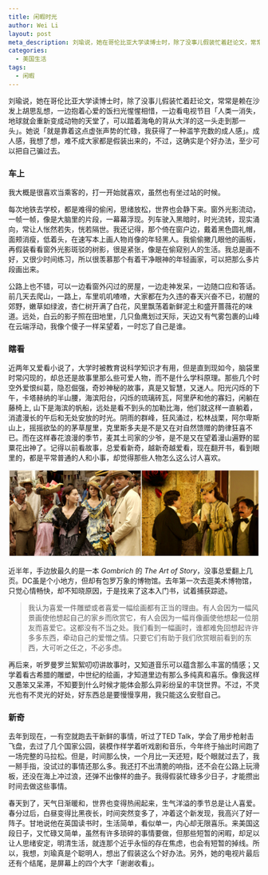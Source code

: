 ```yaml
---
title: 闲暇时光
author: Wei Li
layout: post
meta_description: 刘瑜说，她在哥伦比亚大学读博士时，除了没事儿假装忙着赶论文，常常是赖在沙发上胡思乱想，一边抱着心爱的饭扫光惺惺相惜，一边看电视节目「人类一消失，地球就会重新变成动物的天堂了，可以踏着海龟的背从大洋的这一头走到那一头」。
categories:
  - 美国生活
tags:
  - 闲暇
---
```

刘瑜说，她在哥伦比亚大学读博士时，除了没事儿假装忙着赶论文，常常是赖在沙发上胡思乱想，一边抱着心爱的饭扫光惺惺相惜，一边看电视节目「人类一消失，地球就会重新变成动物的天堂了，可以踏着海龟的背从大洋的这一头走到那一头」。她说「就是靠着这点虚张声势的忙碌，我获得了一种滥竽充数的成人感」。成人感，我想了想，难不成大家都是假装出来的，不过，这确实是个好办法，至少可以把自己骗过去。

### 车上
我大概是很喜欢当乘客的，打一开始就喜欢，虽然也有坐过站的时候。

每次地铁去学校，都是难得的偷闲，思绪放松，世界也会静下来。窗外光影流动，一帧一帧，像是大脑里的片段，一幕幕浮现。列车驶入黑暗时，时光流转，现实涌向，常让人怅然若失，恍若隔世。我还记得，那个倚在窗户边，戴着黑色圆礼帽，面颊消瘦，低着头，在速写本上画人物肖像的年轻黑人。我偷偷撇几眼他的画板，再假装看看窗外光影斑驳的树影，很是紧张，像是在偷窥别人的生活。我总是画不好，又很少时间练习，所以很羡慕那个有着干净眼神的年轻画家，可以把那么多片段画出来。

公路上也不错，可以一边看窗外闪过的房屋，一边走神发呆，一边随口应和答话。前几天去爬山，一路上，车里叽叽喳喳，大家都在为久违的春天兴奋不已，初醒的郊野，嫩草如绿波，杏仁树开满了白花，风里飘荡着新鲜泥土和盛开蔷薇花的味道。远处，白云的影子照在田地里，几只鱼鹰划过天际，天边又有气雾包裹的山峰在云端浮动，我像个傻子一样呆望着，一时忘了自己是谁。

### 瞎看
近两年又爱看小说了，大学时被教育说科学知识才有用，但是直到现如今，脑袋里时常闪现的，却总还是故事里那么些可爱人物，而不是什么学科原理。那些几个时空外爱恨纠葛，隐忍倔强，奇妙神秘的故事，真是又智慧，又迷人。阳光闪烁的下午，卡塔赫纳的半山腰，海滨阳台，闪烁的琉璃砖瓦，阿里萨和他的寡妇，闲躺在藤椅上, 山下是海滨的帆船，远处是看不到头的加勒比海，他们就这样一直躺着，消遣漫长的午后和无处安放的时光。阴雨的群峰，狂风涌过，松林战栗，阿尔卑斯山上，摇摇欲坠的的茅草屋里，克里斯多夫是不是又在对自然馈赠的韵律狂喜不已。而在这样春花浪漫的季节，麦其土司家的少爷，是不是又在望着漫山遍野的罂粟花出神了。记得以前看故事，总爱看新奇，越新奇越爱看，现在翻开书，看到眼里的，都是平常普通的人和小事，却觉得那些人物怎么这么讨人喜欢。

![love-in-the-time-of-cholera][love-in-the-time-of-cholera]

近半年，手边放最久的是一本 *Gombrich* 的 *The Art of Story*，没事总爱翻上几页。DC虽是个小地方，但却有包罗万象的博物馆。去年第一次去逛美术博物馆，只觉心情畅快，却不知晓原因，于是找来了这本入门书，试着捕获踪迹。

> 我认为喜爱一件雕塑或者喜爱一幅绘画都有正当的理由。有人会因为一幅风景画使他想起自己的家乡而欣赏它，有人会因为一幅肖像画使他想起一位朋友而喜爱它。这都没有不当之处。我们看到一幅画时，谁都难免回想起许许多多东西，牵动自己的爱憎之情。只要它们有助于我们欣赏眼前看到的东西，大可听之任之，不必多虑。

再后来，听罗曼罗兰絮絮叨叨讲故事时，又知道音乐可以蕴含那么丰富的情感；又学着看古希腊的雕塑，中世纪的绘画，才知道里边有那么多纯真和喜乐。像我这样又愚笨又呆滞，不知要到什么时候才能体会那么异彩纷呈的丰饶世界。不过，不灵光也有不灵光的好处，好东西总是要慢慢享用，我只能这么安慰自己。

### 新奇
去年到现在，一有空就跑去干新鲜的事情，听过了TED Talk，学会了用步枪射击飞盘，去过了几个国家公园，装模作样学着听戏剧和音乐，今年终于抽出时间跑了一场完整的马拉松。但是，时间那么快，一个月比一天还短，眨个眼就过去了，我一掰手指，没试过的事情还那么多。我还打不出清脆的响指，还不会在公路上玩滑板，还没在海上冲过浪，还弹不出像样的曲子。我得假装忙碌多少日子，才能攒出时间去做这些事情。

春天到了，天气日渐暖和，世界也变得热闹起来，生气洋溢的季节总是让人喜爱。春分过后，白昼变得比黑夜长，时间突然变多了，冲着这个新发现，我高兴了好一阵子。甘地说他在英国读书时，生活简单，看似单一，内心却无限喜乐。来美国这段日子，又忙碌又简单，虽然有许多琐碎的事情要做，但那些短暂的闲暇，却足以让人思绪安定，明清生活，就连那个近乎永恒的存在焦虑，也会有短暂的掉线。所以，我想，刘瑜真是个聪明人，想出了假装这么个好办法。另外，她的电视片最后还有个结尾，是屏幕上的四个大字「谢谢收看」。

[love-in-the-time-of-cholera]: /uploads/2016/03/love-in-the-time-of-cholera.jpg
[yiyi]: https://movie.douban.com/subject/1292434/


